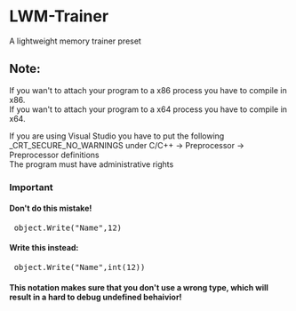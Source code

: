 # LWM-Trainer
A lightweight memory trainer preset

## Note:  
If you wan't to attach your program to a x86 process you have to compile in x86.  
If you wan't to attach your program to a x64 process you have to compile in x64.  

If you are using Visual Studio you have to put the following _CRT_SECURE_NO_WARNINGS under C/C++ -> Preprocessor -> Preprocessor definitions  
The program must have administrative rights  
### Important
#### Don't do this mistake!
<pre> object.Write("Name",12) </pre>  
#### Write this instead:  
<pre> object.Write("Name",int(12)) </pre>
#### This notation makes sure that you don't use a wrong type, which will result in a hard to debug undefined behaivior!
